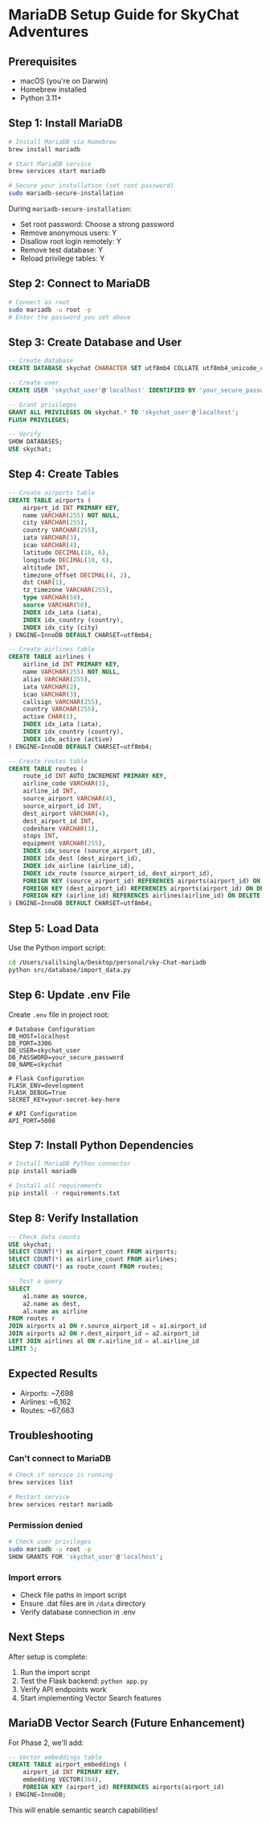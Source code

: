 # MariaDB Setup Guide for SkyChat Adventures

## Prerequisites
- macOS (you're on Darwin)
- Homebrew installed
- Python 3.11+

## Step 1: Install MariaDB

```bash
# Install MariaDB via Homebrew
brew install mariadb

# Start MariaDB service
brew services start mariadb

# Secure your installation (set root password)
sudo mariadb-secure-installation
```

During `mariadb-secure-installation`:
- Set root password: Choose a strong password
- Remove anonymous users: Y
- Disallow root login remotely: Y
- Remove test database: Y
- Reload privilege tables: Y

## Step 2: Connect to MariaDB

```bash
# Connect as root
sudo mariadb -u root -p
# Enter the password you set above
```

## Step 3: Create Database and User

```sql
-- Create database
CREATE DATABASE skychat CHARACTER SET utf8mb4 COLLATE utf8mb4_unicode_ci;

-- Create user
CREATE USER 'skychat_user'@'localhost' IDENTIFIED BY 'your_secure_password';

-- Grant privileges
GRANT ALL PRIVILEGES ON skychat.* TO 'skychat_user'@'localhost';
FLUSH PRIVILEGES;

-- Verify
SHOW DATABASES;
USE skychat;
```

## Step 4: Create Tables

```sql
-- Create airports table
CREATE TABLE airports (
    airport_id INT PRIMARY KEY,
    name VARCHAR(255) NOT NULL,
    city VARCHAR(255),
    country VARCHAR(255),
    iata VARCHAR(3),
    icao VARCHAR(4),
    latitude DECIMAL(10, 6),
    longitude DECIMAL(10, 6),
    altitude INT,
    timezone_offset DECIMAL(4, 2),
    dst CHAR(1),
    tz_timezone VARCHAR(255),
    type VARCHAR(50),
    source VARCHAR(50),
    INDEX idx_iata (iata),
    INDEX idx_country (country),
    INDEX idx_city (city)
) ENGINE=InnoDB DEFAULT CHARSET=utf8mb4;

-- Create airlines table
CREATE TABLE airlines (
    airline_id INT PRIMARY KEY,
    name VARCHAR(255) NOT NULL,
    alias VARCHAR(255),
    iata VARCHAR(2),
    icao VARCHAR(3),
    callsign VARCHAR(255),
    country VARCHAR(255),
    active CHAR(1),
    INDEX idx_iata (iata),
    INDEX idx_country (country),
    INDEX idx_active (active)
) ENGINE=InnoDB DEFAULT CHARSET=utf8mb4;

-- Create routes table
CREATE TABLE routes (
    route_id INT AUTO_INCREMENT PRIMARY KEY,
    airline_code VARCHAR(3),
    airline_id INT,
    source_airport VARCHAR(4),
    source_airport_id INT,
    dest_airport VARCHAR(4),
    dest_airport_id INT,
    codeshare VARCHAR(1),
    stops INT,
    equipment VARCHAR(255),
    INDEX idx_source (source_airport_id),
    INDEX idx_dest (dest_airport_id),
    INDEX idx_airline (airline_id),
    INDEX idx_route (source_airport_id, dest_airport_id),
    FOREIGN KEY (source_airport_id) REFERENCES airports(airport_id) ON DELETE CASCADE,
    FOREIGN KEY (dest_airport_id) REFERENCES airports(airport_id) ON DELETE CASCADE,
    FOREIGN KEY (airline_id) REFERENCES airlines(airline_id) ON DELETE CASCADE
) ENGINE=InnoDB DEFAULT CHARSET=utf8mb4;
```

## Step 5: Load Data

Use the Python import script:

```bash
cd /Users/salilsingla/Desktop/personal/sky-Chat-mariadb
python src/database/import_data.py
```

## Step 6: Update .env File

Create `.env` file in project root:

```env
# Database Configuration
DB_HOST=localhost
DB_PORT=3306
DB_USER=skychat_user
DB_PASSWORD=your_secure_password
DB_NAME=skychat

# Flask Configuration
FLASK_ENV=development
FLASK_DEBUG=True
SECRET_KEY=your-secret-key-here

# API Configuration
API_PORT=5000
```

## Step 7: Install Python Dependencies

```bash
# Install MariaDB Python connector
pip install mariadb

# Install all requirements
pip install -r requirements.txt
```

## Step 8: Verify Installation

```sql
-- Check data counts
USE skychat;
SELECT COUNT(*) as airport_count FROM airports;
SELECT COUNT(*) as airline_count FROM airlines;
SELECT COUNT(*) as route_count FROM routes;

-- Test a query
SELECT
    a1.name as source,
    a2.name as dest,
    al.name as airline
FROM routes r
JOIN airports a1 ON r.source_airport_id = a1.airport_id
JOIN airports a2 ON r.dest_airport_id = a2.airport_id
LEFT JOIN airlines al ON r.airline_id = al.airline_id
LIMIT 5;
```

## Expected Results
- Airports: ~7,698
- Airlines: ~6,162
- Routes: ~67,663

## Troubleshooting

### Can't connect to MariaDB
```bash
# Check if service is running
brew services list

# Restart service
brew services restart mariadb
```

### Permission denied
```bash
# Check user privileges
sudo mariadb -u root -p
SHOW GRANTS FOR 'skychat_user'@'localhost';
```

### Import errors
- Check file paths in import script
- Ensure .dat files are in `/data` directory
- Verify database connection in .env

## Next Steps
After setup is complete:
1. Run the import script
2. Test the Flask backend: `python app.py`
3. Verify API endpoints work
4. Start implementing Vector Search features

## MariaDB Vector Search (Future Enhancement)
For Phase 2, we'll add:
```sql
-- Vector embeddings table
CREATE TABLE airport_embeddings (
    airport_id INT PRIMARY KEY,
    embedding VECTOR(384),
    FOREIGN KEY (airport_id) REFERENCES airports(airport_id)
) ENGINE=InnoDB;
```

This will enable semantic search capabilities!
